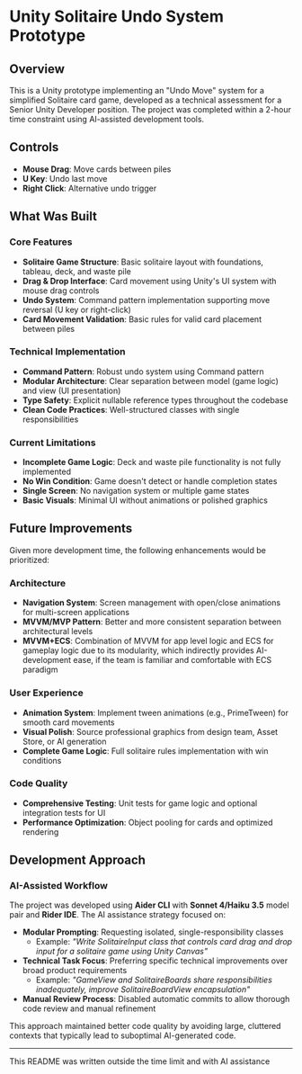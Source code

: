 # Unity Solitaire Undo System Prototype

## Overview

This is a Unity prototype implementing an "Undo Move" system for a simplified Solitaire card game, developed as a technical assessment for a Senior Unity Developer position. The project was completed within a 2-hour time constraint using AI-assisted development tools.

## Controls

- **Mouse Drag**: Move cards between piles
- **U Key**: Undo last move
- **Right Click**: Alternative undo trigger

## What Was Built

### Core Features

- **Solitaire Game Structure**: Basic solitaire layout with foundations, tableau, deck, and waste pile
- **Drag & Drop Interface**: Card movement using Unity's UI system with mouse drag controls
- **Undo System**: Command pattern implementation supporting move reversal (U key or right-click)
- **Card Movement Validation**: Basic rules for valid card placement between piles

### Technical Implementation

- **Command Pattern**: Robust undo system using Command pattern
- **Modular Architecture**: Clear separation between model (game logic) and view (UI presentation)
- **Type Safety**: Explicit nullable reference types throughout the codebase
- **Clean Code Practices**: Well-structured classes with single responsibilities

### Current Limitations

- **Incomplete Game Logic**: Deck and waste pile functionality is not fully implemented
- **No Win Condition**: Game doesn't detect or handle completion states
- **Single Screen**: No navigation system or multiple game states
- **Basic Visuals**: Minimal UI without animations or polished graphics

## Future Improvements

Given more development time, the following enhancements would be prioritized:

### Architecture

- **Navigation System**: Screen management with open/close animations for multi-screen applications
- **MVVM/MVP Pattern**: Better and more consistent separation between architectural levels
- **MVVM+ECS**: Combination of MVVM for app level logic and ECS for gameplay logic due to its modularity, which indirectly provides AI-development ease, if the team is familiar and comfortable with ECS paradigm

### User Experience

- **Animation System**: Implement tween animations (e.g., PrimeTween) for smooth card movements
- **Visual Polish**: Source professional graphics from design team, Asset Store, or AI generation
- **Complete Game Logic**: Full solitaire rules implementation with win conditions

### Code Quality

- **Comprehensive Testing**: Unit tests for game logic and optional integration tests for UI
- **Performance Optimization**: Object pooling for cards and optimized rendering

## Development Approach

### AI-Assisted Workflow

The project was developed using **Aider CLI** with **Sonnet 4/Haiku 3.5** model pair and **Rider IDE**. The AI assistance strategy focused on:

- **Modular Prompting**: Requesting isolated, single-responsibility classes
  - Example: _"Write SolitaireInput class that controls card drag and drop input for a solitaire game using Unity Canvas"_
- **Technical Task Focus**: Preferring specific technical improvements over broad product requirements
  - Example: _"GameView and SolitaireBoards share responsibilities inadequately, improve SolitaireBoardView encapsulation"_
- **Manual Review Process**: Disabled automatic commits to allow thorough code review and manual refinement

This approach maintained better code quality by avoiding large, cluttered contexts that typically lead to suboptimal AI-generated code.

---

This README was written outside the time limit and with AI assistance
